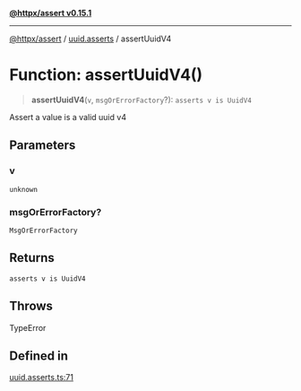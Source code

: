 [**@httpx/assert v0.15.1**](../../README.md)

***

[@httpx/assert](../../README.md) / [uuid.asserts](../README.md) / assertUuidV4

# Function: assertUuidV4()

> **assertUuidV4**(`v`, `msgOrErrorFactory`?): `asserts v is UuidV4`

Assert a value is a valid uuid v4

## Parameters

### v

`unknown`

### msgOrErrorFactory?

`MsgOrErrorFactory`

## Returns

`asserts v is UuidV4`

## Throws

TypeError

## Defined in

[uuid.asserts.ts:71](https://github.com/belgattitude/httpx/blob/d121a71b95064daafd75a20aabf0a30f5fcdfbfa/packages/assert/src/uuid.asserts.ts#L71)

